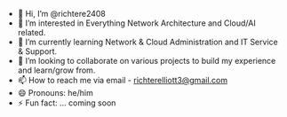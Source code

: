 - 👋 Hi, I’m @richtere2408
- 👀 I’m interested in Everything Network Architecture and Cloud/AI related.
- 🌱 I’m currently learning Network & Cloud Administration and IT Service & Support.
- 💞️ I’m looking to collaborate on various projects to build my experience and learn/grow from.
- 📫 How to reach me via email - richterelliott3@gmail.com
- 😄 Pronouns: he/him
- ⚡ Fun fact: ... coming soon

<!---
richtere2408/richtere2408 is a ✨ special ✨ repository because its `README.md` (this file) appears on your GitHub profile.
You can click the Preview link to take a look at your changes.
--->
